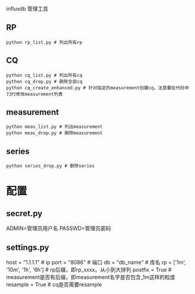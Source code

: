 influxdb 管理工具

## RP
```
python rp_list.py # 列出所有rp
```


## CQ
```
python cq_list.py # 列出所有cq
python cq_drop.py # 删除全部cq
python cq_create_enhanced.py # 针对指定的measurement创建cq，注意要在代码中73行修改measurement列表
```


## measurement
```
python meas_list.py # 列出measurement
python meas_drop.py # 删除measurement
```


## series
```
python series_drop.py # 删除series
```
# 配置
## secret.py

ADMIN=管理员用户名
PASSWD=管理员密码

## settings.py

host = "1.1.1.1" # ip
port = "8086" # 端口
db = "db_name" # 库名
rp = ['1m', '10m', '1h', '6h'] # rp后缀，即rp_xxxx。从小到大排列
postfix = True # measurement是否有后缀，即measurement名字是否包含_1m这样的粒度
resample = True # cq是否需要resample

